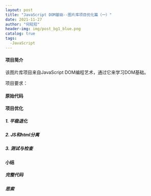 ```yaml
---
layout: post
title: "JavaScript DOM基础--图片库项目优化篇（一）"
date: 2021-11-27
author: "何短短"
header-img: img/post_bg1_blue.png
catalog: true
tags: 
  -JavaScript
---
```


#### 项目简介

该图片库项目来自JavaScript DOM编程艺术，通过它来学习DOM基础。

项目要求：



#### 原始代码

#### 项目优化

##### 1. 平稳退化

##### 2. JS和html分离

##### 3. 测试与检查

#### 小结

##### 完整代码

##### 思索




